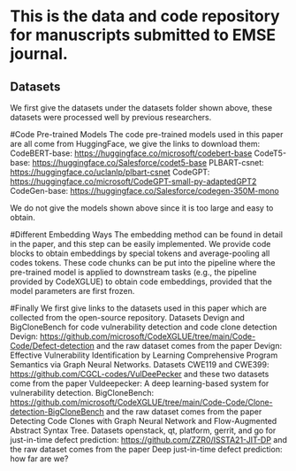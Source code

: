 # This is the data and code repository for manuscripts submitted to EMSE journal.

## Datasets
We first give the datasets under the datasets folder shown above, these datasets were processed well by previous researchers.

#Code Pre-trained Models
The code pre-trained models used in this paper are all come from HuggingFace, we give the links to download them:
CodeBERT-base: https://huggingface.co/microsoft/codebert-base
CodeT5-base: https://huggingface.co/Salesforce/codet5-base
PLBART-csnet: https://huggingface.co/uclanlp/plbart-csnet
CodeGPT: https://huggingface.co/microsoft/CodeGPT-small-py-adaptedGPT2
CodeGen-base: https://huggingface.co/Salesforce/codegen-350M-mono

We do not give the models shown above since it is too large and easy to obtain.


#Different Embedding Ways
The embedding method can be found in detail in the paper, and this step can be easily implemented. 
We provide code blocks to obtain embeddings by special tokens and average-pooling all codes tokens. 
These code chunks can be put into the pipeline where the pre-trained model is applied to downstream tasks (e.g., the pipeline provided by CodeXGLUE) to obtain code embeddings, provided that the model parameters are first frozen.







#Finally 
We first give links to the datasets used in this paper which are collected from the open-source repository.
Datasets Devign and BigCloneBench for code vulnerability detection and code clone detection
Devign: https://github.com/microsoft/CodeXGLUE/tree/main/Code-Code/Defect-detection
and the raw dataset comes from the paper Devign: Effective Vulnerability Identification by Learning Comprehensive Program Semantics via Graph Neural Networks. 
Datasets CWE119 and CWE399: https://github.com/CGCL-codes/VulDeePecker
and these two datasets come from the paper Vuldeepecker: A deep learning-based system for vulnerability detection.
BigCloneBench: https://github.com/microsoft/CodeXGLUE/tree/main/Code-Code/Clone-detection-BigCloneBench
and the raw dataset comes from the paper Detecting Code Clones with Graph Neural Network and Flow-Augmented Abstract Syntax Tree.
Datasets openstack, qt, platform, gerrit, and go for just-in-time defect prediction: https://github.com/ZZR0/ISSTA21-JIT-DP
and the raw dataset comes from the paper Deep just-in-time defect prediction: how far are we?

